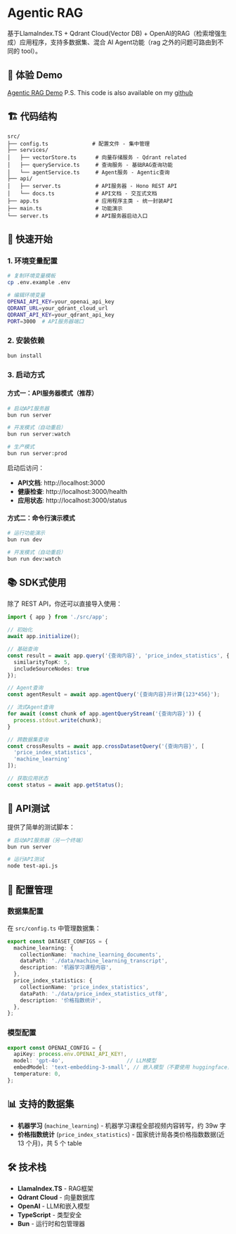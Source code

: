 # Agentic RAG

基于LlamaIndex.TS + Qdrant Cloud(Vector DB) + OpenAI的RAG（检索增强生成）应用程序，支持多数据集、混合 AI Agent功能（rag 之外的问题可路由到不同的 tool）。

## 🎥 体验 Demo

[Agentic RAG Demo](https://agentic-rag-fe-chi.vercel.app/)
P.S. This code is also available on my [github](https://github.com/cherishh/agentic-rag-fe)

## 🏗️ 代码结构

```
src/
├── config.ts              # 配置文件 - 集中管理
├── services/
│   ├── vectorStore.ts      # 向量存储服务 - Qdrant related
│   ├── queryService.ts     # 查询服务 - 基础RAG查询功能
│   └── agentService.ts     # Agent服务 - Agentic查询
├── api/
│   ├── server.ts           # API服务器 - Hono REST API
│   └── docs.ts             # API文档 - 交互式文档
├── app.ts                  # 应用程序主类 - 统一封装API
├── main.ts                 # 功能演示
└── server.ts               # API服务器启动入口
```

## 🚀 快速开始

### 1. 环境变量配置

```bash
# 复制环境变量模板
cp .env.example .env

# 编辑环境变量
OPENAI_API_KEY=your_openai_api_key
QDRANT_URL=your_qdrant_cloud_url
QDRANT_API_KEY=your_qdrant_api_key
PORT=3000  # API服务器端口
```

### 2. 安装依赖

```bash
bun install
```

### 3. 启动方式

#### 方式一：API服务器模式（推荐）

```bash
# 启动API服务器
bun run server

# 开发模式（自动重启）
bun run server:watch

# 生产模式
bun run server:prod
```

启动后访问：
- **API文档**: http://localhost:3000
- **健康检查**: http://localhost:3000/health
- **应用状态**: http://localhost:3000/status

#### 方式二：命令行演示模式

```bash
# 运行功能演示
bun run dev

# 开发模式（自动重启）
bun run dev:watch
```

## 📚 SDK式使用

除了 REST API，你还可以直接导入使用：

```typescript
import { app } from './src/app';

// 初始化
await app.initialize();

// 基础查询
const result = await app.query('{查询内容}', 'price_index_statistics', {
  similarityTopK: 5,
  includeSourceNodes: true
});

// Agent查询
const agentResult = await app.agentQuery('{查询内容}并计算{123*456}');

// 流式Agent查询
for await (const chunk of app.agentQueryStream('{查询内容}')) {
  process.stdout.write(chunk);
}

// 跨数据集查询
const crossResults = await app.crossDatasetQuery('{查询内容}', [
  'price_index_statistics', 
  'machine_learning'
]);

// 获取应用状态
const status = await app.getStatus();
```

## 🧪 API测试

提供了简单的测试脚本：

```bash
# 启动API服务器（另一个终端）
bun run server

# 运行API测试
node test-api.js
```

## 🔧 配置管理

### 数据集配置

在 `src/config.ts` 中管理数据集：

```typescript
export const DATASET_CONFIGS = {
  machine_learning: {
    collectionName: 'machine_learning_documents',
    dataPath: './data/machine_learning_transcript',
    description: '机器学习课程内容',
  },
  price_index_statistics: {
    collectionName: 'price_index_statistics',
    dataPath: './data/price_index_statistics_utf8',
    description: '价格指数统计',
  },
};
```

### 模型配置

```typescript
export const OPENAI_CONFIG = {
  apiKey: process.env.OPENAI_API_KEY!,
  model: 'gpt-4o',                    // LLM模型
  embedModel: 'text-embedding-3-small', // 嵌入模型（不要使用 huggingface，hf不支持中文）
  temperature: 0,
};
```

## 📊 支持的数据集

- **机器学习** (`machine_learning`) - 机器学习课程全部视频内容转写，约 39w 字
- **价格指数统计** (`price_index_statistics`) -  国家统计局各类价格指数数据(近 13 个月)，共 5 个 table

## 🛠️ 技术栈

- **LlamaIndex.TS** - RAG框架
- **Qdrant Cloud** - 向量数据库
- **OpenAI** - LLM和嵌入模型
- **TypeScript** - 类型安全
- **Bun** - 运行时和包管理器 
